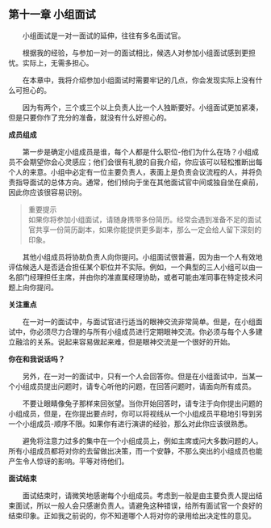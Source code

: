 ## 第十一章 小组面试

&emsp;&emsp;小组面试是一对一面试的延伸，往往有多名面试官。

&emsp;&emsp;根据我的经验，与参加一对一的面试相比，候选人对参加小组面试感到更担忧。实际上，无需多担心。

&emsp;&emsp;在本章中，我将介绍参加小组面试时需要牢记的几点，你会发现实际上没有什么可担心的。

&emsp;&emsp;因为有两个，三个或三个以上负责人比一个人独断要好。小组面试更加紧凑，但是只要你作了充分的准备，就没有什么好担心的。

**成员组成**

&emsp;&emsp;第一步是确定小组成员是谁，每个人都是什么职位-他们为什么在场？小组成员不会期望你会心灵感应；他们会很有礼貌的自我介绍，你应该可以轻松推断出每个人的来意。小组中必定有一位主要负责人，表面上是负责会议流程的人，并将负责指导面试的总体方向。通常，他们倾向于坐在其他面试官中间或独自坐在桌前，因此你应该很容易识别。

> 重要提示  
> 如果你将参加小组面试，请随身携带多份简历。经常会遇到准备不足的面试官共享一份简历副本，如果你能提供更多副本，那么一定会给人留下深刻的印象。

&emsp;&emsp;其他小组成员将协助负责人向你提问。小组面试很普遍，因为由一个人有效地评估候选人是否适合担任某个职位并不实际。例如，一个典型的三人小组可以由一名部门经理担任主席，并由你的准直属经理协助，或者可能由准同事在特定技术问题上向你提问。

**关注重点**

&emsp;&emsp;在一对一的面试中，与面试官进行适当的眼神交流非常简单。但是，在小组面试中，你必须尽力合理的与所有小组成员进行定期眼神交流。你必须与每个人多建立融洽的关系。说起来容易做起来难，但是眼神交流是一个很好的开始。

**你在和我说话吗？**

&emsp;&emsp;另外，在一对一的面试中，只有一个人会回答你。但是在小组面试中，当某一个小组成员提出问题时，请专心听他的问题，在回答问题时，请面向所有成员。

&emsp;&emsp;不要让眼睛像兔子那样来回张望。当你开始回答时，请专注于向你提出问题的小组成员，但是，在你提出要点时，你可以将视线从一个小组成员平稳地引导到另一个小组成员-顺序不限。如果你有进行演讲的经验，那么对此你应该很熟悉。

&emsp;&emsp;避免将注意力过多的集中在一个小组成员上，例如主席或问大多数问题的人。所有小组成员都将对你的去留做出决策，而一个安静，不那么突出的小组成员也能产生令人惊讶的影响。平等对待他们。

**面试结束**

&emsp;&emsp;面试结束时，请微笑地感谢每个小组成员。考虑到一般是由主要负责人提出结束面试，所以一般人会只感谢负责人。请避免这种错误，给所有面试官一个良好的结束印象。正如我之前说的，你不知道哪个人将对你的录用给出决定性的意见。